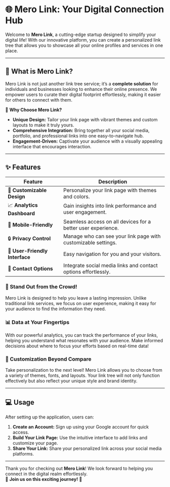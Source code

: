 # 🌐 Mero Link: Your Digital Connection Hub

Welcome to **Mero Link**, a cutting-edge startup designed to simplify your digital life! With our innovative platform, you can create a personalized link tree that allows you to showcase all your online profiles and services in one place.

---

## 🎯 What is Mero Link?

Mero Link is not just another link tree service; it’s a **complete solution** for individuals and businesses looking to enhance their online presence. We empower users to curate their digital footprint effortlessly, making it easier for others to connect with them.

🔗 **Why Choose Mero Link?**

- **Unique Design:** Tailor your link page with vibrant themes and custom layouts to make it truly yours.
- **Comprehensive Integration:** Bring together all your social media, portfolio, and professional links into one easy-to-navigate hub.
- **Engagement-Driven:** Captivate your audience with a visually appealing interface that encourages interaction.

---

## ✨ Features

| **Feature**                       | **Description**                                               |
|-----------------------------------|-------------------------------------------------------------|
| 🎨 **Customizable Design**        | Personalize your link page with themes and colors.         |
| 📈 **Analytics Dashboard**         | Gain insights into link performance and user engagement.    |
| 📱 **Mobile-Friendly**            | Seamless access on all devices for a better user experience.|
| 🔒 **Privacy Control**            | Manage who can see your link page with customizable settings.|
| 🤝 **User-Friendly Interface**    | Easy navigation for you and your visitors.                  |
| 📧 **Contact Options**            | Integrate social media links and contact options effortlessly.|

### 🌟 Stand Out from the Crowd!

Mero Link is designed to help you leave a lasting impression. Unlike traditional link services, we focus on user experience, making it easy for your audience to find the information they need.

### 📊 Data at Your Fingertips

With our powerful analytics, you can track the performance of your links, helping you understand what resonates with your audience. Make informed decisions about where to focus your efforts based on real-time data!

### 🌈 Customization Beyond Compare

Take personalization to the next level! Mero Link allows you to choose from a variety of themes, fonts, and layouts. Your link tree will not only function effectively but also reflect your unique style and brand identity.

---

## 💻 Usage

After setting up the application, users can:

1. **Create an Account:** Sign up using your Google account for quick access.
2. **Build Your Link Page:** Use the intuitive interface to add links and customize your page.
3. **Share Your Link:** Share your personalized link across your social media platforms.

---

Thank you for checking out **Mero Link**! We look forward to helping you connect in the digital realm effortlessly.  
🌟 **Join us on this exciting journey!** 🌟
